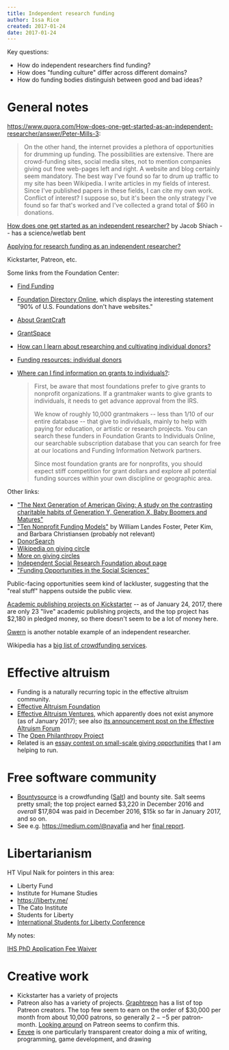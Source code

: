 ```yaml
---
title: Independent research funding
author: Issa Rice
created: 2017-01-24
date: 2017-01-24
---
```


Key questions:

* How do independent researchers find funding?
* How does "funding culture" differ across different domains?
* How do funding bodies distinguish between good and bad ideas?

# General notes

<https://www.quora.com/How-does-one-get-started-as-an-independent-researcher/answer/Peter-Mills-3>:

> On the other hand, the internet provides a plethora of opportunities for drumming up funding.  The possibilities are extensive.  There are crowd-funding sites, social media sites, not to mention companies giving out free web-pages left and right.  A website and blog certainly seem mandatory.  The best way I've found so far to drum up traffic to my site has been Wikipedia.  I write articles in my fields of interest.  Since I've published papers in these fields, I can cite my own work.  Conflict of interest?  I suppose so, but it's been the only strategy I've found so far that's worked and I've collected a grand total of $60 in donations.

[How does one get started as an independent researcher?](https://web.archive.org/web/20161219095512/http://brightworkcoresearch.com/how-does-one-get-started-as-an-independent-researcher/) by Jacob Shiach -- has a science/wetlab bent

[Applying for research funding as an independent researcher?](https://academia.stackexchange.com/questions/9611/applying-for-research-funding-as-an-independent-researcher)

Kickstarter, Patreon, etc.

Some links from the Foundation Center:

* [Find Funding](http://foundationcenter.org/find-funding)
* [Foundation Directory Online](https://fconline.foundationcenter.org/), which
  displays the interesting statement "90% of U.S. Foundations don't have websites."
* [About GrantCraft](http://www.grantcraft.org/about-grantcraft)
* [GrantSpace](http://grantspace.org/)
* [How can I learn about researching and cultivating individual donors?](http://grantspace.org/tools/knowledge-base/Funding-Resources/Individual-Donors/cultivating-individual-donors)
* [Funding resources: individual donors](http://grantspace.org/tools/knowledge-base/Funding-Resources/Individual-Donors)

*   [Where can I find information on grants to individuals?](http://grantspace.org/tools/knowledge-base/Individual-Grantseekers/General/grants-to-individuals):

    > First, be aware that most foundations prefer to give grants to nonprofit organizations. If a grantmaker wants to give grants to individuals, it needs to get advance approval from the IRS.
    >
    > We know of roughly 10,000 grantmakers -- less than 1/10 of our entire database -- that give to individuals, mainly to help with paying for education, or artistic or research projects. You can search these funders in Foundation Grants to Individuals Online, our searchable subscription database that you can search for free at our locations and Funding Information Network partners.
    >
    > Since most foundation grants are for nonprofits, you should expect stiff competition for grant dollars and explore all potential funding sources within your own discipline or geographic area.

Other links:

* ["The Next Generation of American Giving: A study on the contrasting charitable habits of Generation Y, Generation X, Baby Boomers and Matures"](https://web.archive.org/web/20130319010102/http://www.edgeresearch.com/Edge%20Research%20Case%20Study%20-%20Next-Gen-Whitepaper.pdf)
* ["Ten Nonprofit Funding Models"](https://ssir.org/articles/entry/ten_nonprofit_funding_models) by William Landes Foster, Peter Kim, and Barbara Christiansen (probably not relevant)
* [DonorSearch](http://www.donorsearch.net/)
* [Wikipedia on giving circle](https://en.wikipedia.org/wiki/Giving_circle)
* [More on giving circles](https://unomaha.academia.edu/AngelaMEikenberry/Reports)
* [Independent Social Research Foundation about page](http://isrf.org/about/)
* ["Funding Opportunities in the Social Sciences"](https://college.lclark.edu/offices/sponsored_research/funding/social_sciences/)

Public-facing opportunities seem kind of lackluster, suggesting that the "real stuff"
happens outside the public view.

[Academic publishing projects on Kickstarter](https://www.kickstarter.com/discover/categories/publishing/academic) -- as of January 24, 2017, there are only 23 "live" academic publishing projects, and the top project has $2,180 in pledged money, so there doesn't seem to be a lot of money here.

[Gwern](https://www.gwern.net/) is another notable example of an independent researcher.

Wikipedia has a [big list of crowdfunding services](https://en.wikipedia.org/wiki/Comparison_of_crowdfunding_services).

# Effective altruism

* Funding is a naturally recurring topic in the effective altruism community.
* [Effective Altruism Foundation](https://ea-foundation.org/)
* [Effective Altruism Ventures](https://web.archive.org/web/20161016063931/http://www.eaventures.org/), which apparently does not exist anymore (as of January 2017);
  see also [its announcement post on the Effective Altruism Forum](http://effective-altruism.com/ea/fo/announcing_effective_altruism_ventures/)
* The [Open Philanthropy Project](http://www.openphilanthropy.org/)
* Related is an [essay contest on small-scale giving opportunities](http://effective-altruism.com/ea/16e/essay_contest_general_considerations_for/) that I am helping to run.

# Free software community

* [Bountysource](https://www.bountysource.com/) is a crowdfunding ([Salt](https://salt.bountysource.com/)) and bounty site.
  Salt seems pretty small; the top project earned $3,220 in December 2016 and *overall* $17,804 was paid in December 2016, $15k so far in January 2017, and so on.
* See e.g. <https://medium.com/@nayafia> and her [final report](https://fordfoundcontentthemes.blob.core.windows.net/media/2976/roads-and-bridges-the-unseen-labor-behind-our-digital-infrastructure.pdf).

# Libertarianism

HT Vipul Naik for pointers in this area:

* Liberty Fund
* Institute for Humane Studies
* <https://liberty.me/>
* The Cato Institute
* Students for Liberty
* [International Students for Liberty Conference](https://www.isflc.org/)

My notes:

[IHS PhD Application Fee Waiver](https://theihs.org/funding/ihs-phd-application-fee-waiver/)

# Creative work

* Kickstarter has a variety of projects
* Patreon also has a variety of projects.
  [Graphtreon](https://graphtreon.com/top-patreon-creators) has a list of top Patreon creators.
  The top few seem to earn on the order of $30,000 per month from about 10,000 patrons, so generally $2--$5 per patron-month.
  [Looking around](https://www.patreon.com/explore) on Patreon seems to confirm this.
* [Eevee](https://eev.ee/dev/) is one particularly transparent creator doing a mix of writing, programming, game development, and drawing
